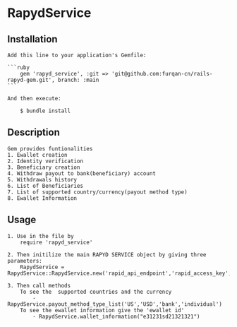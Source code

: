 # RapydService

## Installation

    Add this line to your application's Gemfile:

    ```ruby
        gem 'rapyd_service', :git => 'git@github.com:furqan-cn/rails-rapyd-gem.git', branch: :main
    ```

    And then execute:

        $ bundle install


## Description
    Gem provides funtionalities
    1. Ewallet creation
    2. Identity verification
    3. Beneficiary creation
    4. Withdraw payout to bank(beneficiary) account
    5. Withdrawals history
    6. List of Beneficiaries
    7. List of supported country/currency(payout method type)
    8. Ewallet Information

## Usage
    1. Use in the file by 
        require 'rapyd_service'

    2. Then initilize the main RAPYD SERVICE object by giving three parameters:
        RapydService = RapydService::RapydService.new('rapid_api_endpoint','rapid_access_key','rapyd_secret_key')

    3. Then call methods
        To see the  supported countries and the currency 
            - RapydService.payout_method_type_list('US','USD','bank','individual')
        To see the ewallet information give the 'ewallet id' 
            - RapydService.wallet_information("e31231sd21321321")
